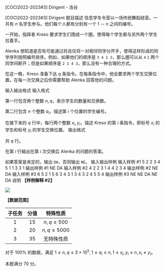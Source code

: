 



[COCI2022-2023#3] Dirigent - 洛谷














[COCI2022-2023#3] Dirigent
题目描述
信息学冬令营以一场传统舞蹈结营。一共有 $n$ 名学生参与。他们每个人都有分别有一个 $1\sim n$ 之间的编号。

一开始，指挥者 Kreso 要求学生们围成一个圈，使得每个学生都与另外两个学生拉着手。

Alenka 想知道是否有可能通过将且仅将一对相邻同学分开手，使得这样形成的同学序列按照编号排序。例如，如果他们的顺序是 `3 4 1 2`，那么圈可以从 `4` `1` 两个同学间断开；但是如果顺序是 `2 1 4 3`，那么没有一种合理的方式。

在这一晚，Kreso 准备下达 $q$ 条指令。在每条指令中，他会要求两个学生交换位置。在每一次交换之后你需要帮助 Alenka 回答他的问题。

输入输出格式
输入格式

第一行包含两个整数 $n,q$，表示学生的数量和交换数。

第二行包含 $n$ 个整数 $a_i$，描述第 $i$ 个位置的学生编号。

在接下来的 $q$ 行中，每行两个整数 $x_i,y_i$，描述 Kreso 的第 $i$ 条指令，即标号 $x_i$ 的学生和标号 $y_i$ 的学生交换位置。
输出格式

共 $q$ 行。

在第 $i$ 行输出在第 $i$ 次交换后 Alenka 的问题的答案。

如果答案是肯定的，输出 `DA`，否则输出 `NE`。
输入输出样例
输入样例 #1
5 2
2 3 4 5 1
1 3
3 1
输出样例 #1
NE
DA
输入样例 #2
4 2
2 3 1 4
4 2
3 4
输出样例 #2
NE
DA
输入样例 #3
6 5
2 1 5 6 3 4
3 1
3 4
3 2
4 5
5 4
输出样例 #3
NE
NE
DA
NE
DA
说明
**【样例解释 #2】**

![](https://cdn.luogu.com.cn/upload/image_hosting/382d6t5r.png)

**【数据范围】**

| 子任务 | 分值 | 特殊性质 |
| :----------: | :----------: | :----------: |
| $1$ | $15$ | $n,q \leq 500$ |
| $2$ | $20$ | $n,q \leq 5000$ |
| $3$ | $35$ | 无特殊性质 |

对于 $100\%$ 的数据，满足 $1\leq n,q \leq 3\times10^5,1\le a_i\le n, 1\le x_i,y_i\le n,x_i\neq y_i$。

本题满分 $70$ 分。






